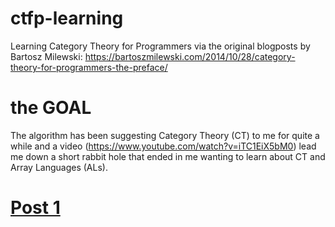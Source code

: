 # ctfp-learning
Learning Category Theory for Programmers via the original blogposts by Bartosz Milewski: https://bartoszmilewski.com/2014/10/28/category-theory-for-programmers-the-preface/

# the GOAL
The algorithm has been suggesting Category Theory (CT) to me for quite a while and a video (https://www.youtube.com/watch?v=iTC1EiX5bM0) lead me down a short rabbit hole that ended in me wanting to learn about CT and Array Languages (ALs).

# [Post 1]()
